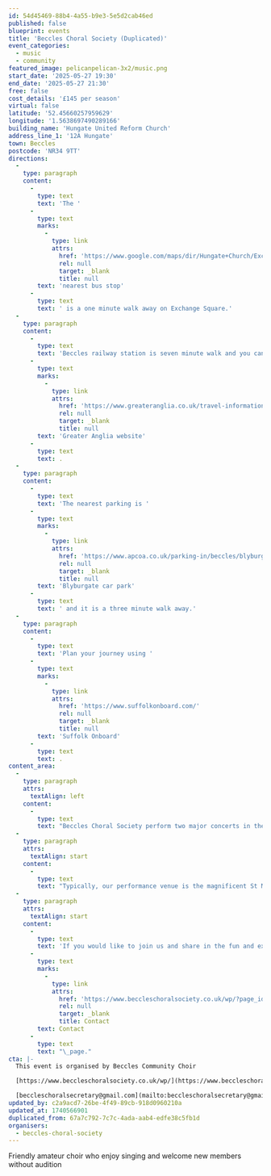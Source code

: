 ```yaml
---
id: 54d45469-88b4-4a55-b9e3-5e5d2cab46ed
published: false
blueprint: events
title: 'Beccles Choral Society (Duplicated)'
event_categories:
  - music
  - community
featured_image: pelicanpelican-3x2/music.png
start_date: '2025-05-27 19:30'
end_date: '2025-05-27 21:30'
free: false
cost_details: '£145 per season'
virtual: false
latitude: '52.45660257959629'
longitude: '1.5638697490289166'
building_name: 'Hungate United Reform Church'
address_line_1: '12A Hungate'
town: Beccles
postcode: 'NR34 9TT'
directions:
  -
    type: paragraph
    content:
      -
        type: text
        text: 'The '
      -
        type: text
        marks:
          -
            type: link
            attrs:
              href: 'https://www.google.com/maps/dir/Hungate+Church/Exchange+Square,+Beccles+NR34+9HH/@52.4568269,1.5625858,18z/data=!3m1!4b1!4m14!4m13!1m5!1m1!1s0x47d9f617ea491091:0xf093721ed290f16c!2m2!1d1.5638851!2d52.4564865!1m5!1m1!1s0x47d9f617e6b9a41f:0x549ec5a2f09017a3!2m2!1d1.563902!2d52.457169!3e2?entry=ttu&g_ep=EgoyMDI1MDIyNC4wIKXMDSoJLDEwMjExNDUzSAFQAw%3D%3D'
              rel: null
              target: _blank
              title: null
        text: 'nearest bus stop'
      -
        type: text
        text: ' is a one minute walk away on Exchange Square.'
  -
    type: paragraph
    content:
      -
        type: text
        text: 'Beccles railway station is seven minute walk and you can find up to date timetables on the '
      -
        type: text
        marks:
          -
            type: link
            attrs:
              href: 'https://www.greateranglia.co.uk/travel-information/station-information/suy'
              rel: null
              target: _blank
              title: null
        text: 'Greater Anglia website'
      -
        type: text
        text: .
  -
    type: paragraph
    content:
      -
        type: text
        text: 'The nearest parking is '
      -
        type: text
        marks:
          -
            type: link
            attrs:
              href: 'https://www.apcoa.co.uk/parking-in/beccles/blyburgate-beccles/'
              rel: null
              target: _blank
              title: null
        text: 'Blyburgate car park'
      -
        type: text
        text: ' and it is a three minute walk away.'
  -
    type: paragraph
    content:
      -
        type: text
        text: 'Plan your journey using '
      -
        type: text
        marks:
          -
            type: link
            attrs:
              href: 'https://www.suffolkonboard.com/'
              rel: null
              target: _blank
              title: null
        text: 'Suffolk Onboard'
      -
        type: text
        text: .
content_area:
  -
    type: paragraph
    attrs:
      textAlign: left
    content:
      -
        type: text
        text: "Beccles Choral Society perform two major concerts in the year, usually November and May, singing a wide variety of major choral works, supported by professional soloists and a professional orchestra as required. \_December is our locally famous, annual Family Christmas concert, with audience participation and supported by the Waveney Concert Band. "
  -
    type: paragraph
    attrs:
      textAlign: start
    content:
      -
        type: text
        text: "Typically, our performance venue is the magnificent St Michael the Archangel Church in Beccles. \_Every other year, we have sung at the Snape Maltings concert hall, merging with another local choir to sing larger, major works, and accompanied by a London orchestra. Recent performances have included Verdi’s ” Requiem” and Vaughan Williams’ magnificent ” Sea Symphony”. "
  -
    type: paragraph
    attrs:
      textAlign: start
    content:
      -
        type: text
        text: 'If you would like to join us and share in the fun and excitement of our music making or find out more information, please visit the '
      -
        type: text
        marks:
          -
            type: link
            attrs:
              href: 'https://www.beccleschoralsociety.co.uk/wp/?page_id=13'
              rel: null
              target: _blank
              title: Contact
        text: Contact
      -
        type: text
        text: "\_page."
cta: |-
  This event is organised by Beccles Community Choir

  [https://www.beccleschoralsociety.co.uk/wp/](https://www.beccleschoralsociety.co.uk/wp/) 

  [beccleschoralsecretary@gmail.com](mailto:beccleschoralsecretary@gmail.com)
updated_by: c2a9acd7-26be-4f49-89cb-918d0960210a
updated_at: 1740566901
duplicated_from: 67a7c792-7c7c-4ada-aab4-edfe38c5fb1d
organisers:
  - beccles-choral-society
---
```

Friendly amateur choir who enjoy singing and welcome new members without audition